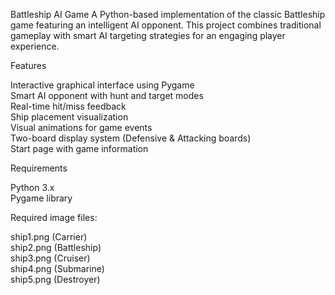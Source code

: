 Battleship AI Game
A Python-based implementation of the classic Battleship game featuring an intelligent AI opponent. This project combines traditional gameplay with smart AI targeting strategies for an engaging player experience.<br>

Features<br>


Interactive graphical interface using Pygame<br>
Smart AI opponent with hunt and target modes<br>
Real-time hit/miss feedback<br>
Ship placement visualization<br>
Visual animations for game events<br>
Two-board display system (Defensive & Attacking boards)<br>
Start page with game information<br>

Requirements<br>


Python 3.x<br>
Pygame library<br>


Required image files:<br>

ship1.png (Carrier)<br>
ship2.png (Battleship)<br>
ship3.png (Cruiser)<br>
ship4.png (Submarine)<br>
ship5.png (Destroyer)<br>

